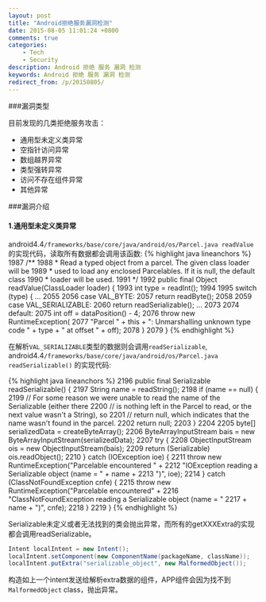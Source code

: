 ```yaml
---
layout: post
title: "Android拒绝服务漏洞检测"
date: 2015-08-05 11:01:24 +0800
comments: true
categories: 
    - Tech
    - Security
description: Android 拒绝 服务 漏洞 检测
keywords: Android 拒绝 服务 漏洞 检测
redirect_from: /p/20150805/
---
```



###漏洞类型

目前发现的几类拒绝服务攻击：

- 通用型未定义类异常
- 空指针访问异常
- 数组越界异常
- 类型强转异常
- 访问不存在组件异常
- 其他异常

###漏洞介绍
#### 1.通用型未定义类异常

android4.4`/frameworks/base/core/java/android/os/Parcel.java readValue` 的实现代码，读取所有数据都会调用该函数:
{% highlight java lineanchors %}
1987    /**
1988     * Read a typed object from a parcel.  The given class loader will be
1989     * used to load any enclosed Parcelables.  If it is null, the default class
1990     * loader will be used.
1991     */
1992    public final Object readValue(ClassLoader loader) {
1993        int type = readInt();
1994
1995        switch (type) {
...
2055
2056        case VAL_BYTE:
2057            return readByte();
2058
2059        case VAL_SERIALIZABLE:
2060            return readSerializable();
...
2073
2074        default:
2075            int off = dataPosition() - 4;
2076            throw new RuntimeException(
2077                "Parcel " + this + ": Unmarshalling unknown type code " + type + " at offset " + off);
2078        }
2079    }
{% endhighlight %}

在解析`VAL_SERIALIZABLE`类型的数据则会调用`readSerializable`,
android4.4`/frameworks/base/core/java/android/os/Parcel.java readSerializable()` 的实现代码:

{% highlight java lineanchors %}
2196    public final Serializable readSerializable() {
2197        String name = readString();
2198        if (name == null) {
2199            // For some reason we were unable to read the name of the Serializable (either there
2200            // is nothing left in the Parcel to read, or the next value wasn't a String), so
2201            // return null, which indicates that the name wasn't found in the parcel.
2202            return null;
2203        }
2204
2205        byte[] serializedData = createByteArray();
2206        ByteArrayInputStream bais = new ByteArrayInputStream(serializedData);
2207        try {
2208            ObjectInputStream ois = new ObjectInputStream(bais);
2209            return (Serializable) ois.readObject();
2210        } catch (IOException ioe) {
2211            throw new RuntimeException("Parcelable encountered " +
2212                "IOException reading a Serializable object (name = " + name +
2213                ")", ioe);
2214        } catch (ClassNotFoundException cnfe) {
2215            throw new RuntimeException("Parcelable encountered" +
2216                "ClassNotFoundException reading a Serializable object (name = "
2217                + name + ")", cnfe);
2218        }
2219    }
{% endhighlight %}

Serializable未定义或者无法找到的类会抛出异常，而所有的getXXXExtra的实现都会调用readSerializable。

```java
Intent localIntent = new Intent();
localIntent.setComponent(new ComponentName(packageName, className));
localIntent.putExtra("serializable_object", new MalformedObject());

```
构造如上一个intent发送给解析extra数据的组件，APP组件会因为找不到`MalformedObject` class，抛出异常。




